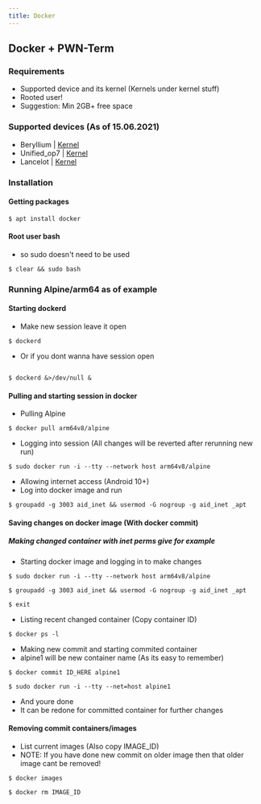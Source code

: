 ```yaml
---
title: Docker
---
```


## Docker + PWN-Term
### Requirements
* Supported device and its kernel (Kernels under kernel stuff)
* Rooted user!
* Suggestion: Min 2GB+ free space

### Supported devices (As of 15.06.2021)
* Beryllium | [Kernel](https://t.me/pwn_term/6487)
* Unified_op7 | [Kernel](https://github.com/neternels/android_kernel_oneplus_sm8150/releases/tag/NetErnels-6.0)
* Lancelot | [Kernel](https://github.com/neternels/NetHunter-Lancelot/releases/tag/v3.0)

### Installation
#### Getting packages

```
$ apt install docker
```

#### Root user bash
* so sudo doesn't need to be used

```
$ clear && sudo bash
```

### Running Alpine/arm64 as of example
#### Starting dockerd
* Make new session leave it open

```
$ dockerd
```

* Or if you dont wanna have session open

```

$ dockerd &>/dev/null &
```

#### Pulling and starting session in docker
* Pulling Alpine

```
$ docker pull arm64v8/alpine
```

* Logging into session (All changes will be reverted after rerunning new run)

```
$ sudo docker run -i --tty --network host arm64v8/alpine
```
* Allowing internet access (Android 10+)
* Log into docker image and run

```
$ groupadd -g 3003 aid_inet && usermod -G nogroup -g aid_inet _apt
```

#### Saving changes on docker image (With docker commit)
##### Making changed container with inet perms give for example
* Starting docker image and logging in to make changes

```
$ sudo docker run -i --tty --network host arm64v8/alpine

$ groupadd -g 3003 aid_inet && usermod -G nogroup -g aid_inet _apt

$ exit
```

* Listing recent changed container (Copy container ID)

```
$ docker ps -l
```

* Making new commit and starting commited container
* alpine1 will be new container name (As its easy to remember)

```
$ docker commit ID_HERE alpine1

$ sudo docker run -i --tty --net=host alpine1

```
* And youre done
* It can be redone for committed container for further changes

#### Removing commit containers/images
* List current images (Also copy IMAGE_ID)
* NOTE: If you have done new commit on older image then that older image cant be removed!

```
$ docker images

$ docker rm IMAGE_ID
```
